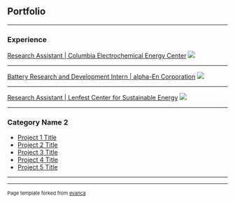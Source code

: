 ## Portfolio

---

### Experience

[Research Assistant | Columbia Electrochemical Energy Center](/sample_page)
<img src="images/dummy_thumbnail.jpg?raw=true"/>

---
[Battery Research and Development Intern | alpha-En Corporation](/pdf/sample_presentation.pdf)
<img src="images/dummy_thumbnail.jpg?raw=true"/>

---
[Research Assistant | Lenfest Center for Sustainable Energy](http://example.com/)
<img src="images/dummy_thumbnail.jpg?raw=true"/>

---

### Category Name 2

- [Project 1 Title](http://example.com/)
- [Project 2 Title](http://example.com/)
- [Project 3 Title](http://example.com/)
- [Project 4 Title](http://example.com/)
- [Project 5 Title](http://example.com/)

---




---
<p style="font-size:11px">Page template forked from <a href="https://github.com/evanca/quick-portfolio">evanca</a></p>
<!-- Remove above link if you don't want to attibute -->
